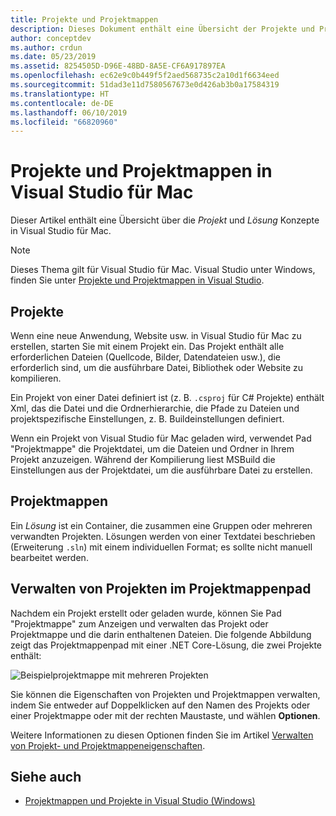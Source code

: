 ```yaml
---
title: Projekte und Projektmappen
description: Dieses Dokument enthält eine Übersicht der Projekte und Projektmappen in Visual Studio für Mac.
author: conceptdev
ms.author: crdun
ms.date: 05/23/2019
ms.assetid: 8254505D-D96E-48BD-8A5E-CF6A917897EA
ms.openlocfilehash: ec62e9c0b449f5f2aed568735c2a10d1f6634eed
ms.sourcegitcommit: 51dad3e11d7580567673e0d426ab3b0a17584319
ms.translationtype: HT
ms.contentlocale: de-DE
ms.lasthandoff: 06/10/2019
ms.locfileid: "66820960"
---
```

# <a name="projects-and-solutions-in-visual-studio-for-mac"></a>Projekte und Projektmappen in Visual Studio für Mac

Dieser Artikel enthält eine Übersicht über die *Projekt* und *Lösung* Konzepte in Visual Studio für Mac.

> [!NOTE] 
> Dieses Thema gilt für Visual Studio für Mac. Visual Studio unter Windows, finden Sie unter [Projekte und Projektmappen in Visual Studio](/visualstudio/ide/solutions-and-projects-in-visual-studio).

## <a name="projects"></a>Projekte

Wenn eine neue Anwendung, Website usw. in Visual Studio für Mac zu erstellen, starten Sie mit einem Projekt ein. Das Projekt enthält alle erforderlichen Dateien (Quellcode, Bilder, Datendateien usw.), die erforderlich sind, um die ausführbare Datei, Bibliothek oder Website zu kompilieren.

Ein Projekt von einer Datei definiert ist (z. B. `.csproj` für C# Projekte) enthält Xml, das die Datei und die Ordnerhierarchie, die Pfade zu Dateien und projektspezifische Einstellungen, z. B. Buildeinstellungen definiert.

Wenn ein Projekt von Visual Studio für Mac geladen wird, verwendet Pad "Projektmappe" die Projektdatei, um die Dateien und Ordner in Ihrem Projekt anzuzeigen. Während der Kompilierung liest MSBuild die Einstellungen aus der Projektdatei, um die ausführbare Datei zu erstellen.

## <a name="solutions"></a>Projektmappen

Ein *Lösung* ist ein Container, die zusammen eine Gruppen oder mehreren verwandten Projekten. Lösungen werden von einer Textdatei beschrieben (Erweiterung `.sln`) mit einem individuellen Format; es sollte nicht manuell bearbeitet werden.

## <a name="managing-projects-in-the-solution-pad"></a>Verwalten von Projekten im Projektmappenpad

Nachdem ein Projekt erstellt oder geladen wurde, können Sie Pad "Projektmappe" zum Anzeigen und verwalten das Projekt oder Projektmappe und die darin enthaltenen Dateien. Die folgende Abbildung zeigt das Projektmappenpad mit einer .NET Core-Lösung, die zwei Projekte enthält:

![Beispielprojektmappe mit mehreren Projekten](media/solution-example.png)

Sie können die Eigenschaften von Projekten und Projektmappen verwalten, indem Sie entweder auf Doppelklicken auf den Namen des Projekts oder einer Projektmappe oder mit der rechten Maustaste, und wählen **Optionen**.

Weitere Informationen zu diesen Optionen finden Sie im Artikel [Verwalten von Projekt- und Projektmappeneigenschaften](managing-solutions-and-project-properties.md).

## <a name="see-also"></a>Siehe auch

- [Projektmappen und Projekte in Visual Studio (Windows)](/visualstudio/ide/solutions-and-projects-in-visual-studio)

